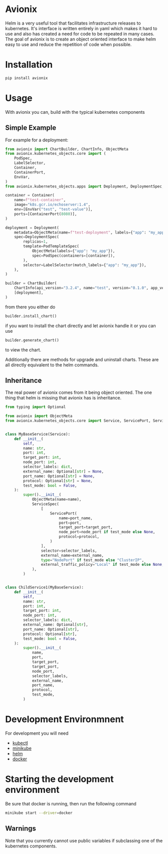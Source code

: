 # Avionix
Helm is a very useful tool that facilitates infrastructure releases to kubernetes. It's 
interface is written entirely in yaml which makes it hard to use and also has
 created a need for code to be repeated in many cases. The goal of avionix is to
  create an object oriented interface to make helm easy to use and reduce the
   repetition of code when possible.
   
# Installation

```bash
pip install avionix
```

# Usage

With avionix you can, build with the typical kubernetes components

## Simple Example

For example for a deployment:
```python
from avionix import ChartBuilder, ChartInfo, ObjectMeta
from avionix.kubernetes_objects.core import (
    PodSpec,
    LabelSelector,
    Container,
    ContainerPort,
    EnvVar,
)
from avionix.kubernetes_objects.apps import Deployment, DeploymentSpec, PodTemplateSpec

container = Container(
    name=f"test-container",
    image="k8s.gcr.io/echoserver:1.4",
    env=[EnvVar("test", "test-value")],
    ports=[ContainerPort(8080)],
)

deployment = Deployment(
    metadata=ObjectMeta(name=f"test-deployment", labels={"app": "my_app"}),
    spec=DeploymentSpec(
        replicas=1,
        template=PodTemplateSpec(
            ObjectMeta(labels={"app": "my_app"}),
            spec=PodSpec(containers=[container]),
        ),
        selector=LabelSelector(match_labels={"app": "my_app"}),
    ),
)

builder = ChartBuilder(
    ChartInfo(api_version="3.2.4", name="test", version="0.1.0", app_version="v1"),
    [deployment],
)
```
from there you either do 
```python
builder.install_chart()
```
if you want to install the chart directly and let avionix handle it
or
you can use 
```python
builder.generate_chart()
```
to view the chart.

Additionally there are methods for upgrade and uninstall charts.
These are all directly equivalent to the helm commands.

## Inheritance

The real power of avionix comes from it being object oriented. The one thing that
 helm is missing that avionix has is inheritance.
```python
from typing import Optional

from avionix import ObjectMeta
from avionix.kubernetes_objects.core import Service, ServicePort, ServiceSpec


class MyBaseService(Service):
    def __init__(
        self,
        name: str,
        port: int,
        target_port: int,
        node_port: int,
        selector_labels: dict,
        external_name: Optional[str] = None,
        port_name: Optional[str] = None,
        protocol: Optional[str] = None,
        test_mode: bool = False,
    ):
        super().__init__(
            ObjectMeta(name=name),
            ServiceSpec(
                [
                    ServicePort(
                        name=port_name,
                        port=port,
                        target_port=target_port,
                        node_port=node_port if test_mode else None,
                        protocol=protocol,
                    )
                ],
                selector=selector_labels,
                external_name=external_name,
                type="NodePort" if test_mode else "ClusterIP",
                external_traffic_policy="Local" if test_mode else None,
            ),
        )


class ChildService1(MyBaseService):
    def __init__(
        self,
        name: str,
        port: int,
        target_port: int,
        node_port: int,
        selector_labels: dict,
        external_name: Optional[str],
        port_name: Optional[str],
        protocol: Optional[str],
        test_mode: bool = False,
    ):
        super().__init__(
            name,
            port,
            target_port,
            target_port,
            node_port,
            selector_labels,
            external_name,
            port_name,
            protocol,
            test_mode,
        )

```

# Development Environmnent

For development you will need
- [kubectl](https://kubernetes.io/docs/tasks/tools/install-kubectl/)
- [minikube](https://kubernetes.io/docs/tasks/tools/install-minikube/) 
- [helm](https://helm.sh/docs/intro/install/)
- [docker](https://docs.docker.com/get-docker/)

# Starting the development environment

Be sure that docker is running, then run the following command
```bash
minikube start --driver=docker
```

## Warnings

Note that you currently cannot use public variables if subclassing one of the
 kubernetes components.